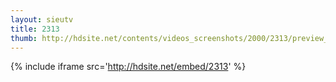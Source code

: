 ```yaml
---
layout: sieutv
title: 2313
thumb: http://hdsite.net/contents/videos_screenshots/2000/2313/preview_360p.mp4.jpg
---
```

{% include iframe src='http://hdsite.net/embed/2313' %}
 
